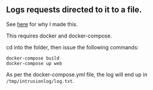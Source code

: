 Logs requests directed to it to a file.
---

See [here][1] for why I made this.

This requires docker and docker-compose.

cd into the folder, then issue the following commands:

    docker-compose build
    docker-compose up web

As per the docker-compose.yml file, the log will end up in ```/tmp/intrusionlog/log.txt```.

[1]: https://www.reddit.com/r/Python/comments/8hvzja/backdoor_in_sshdecorator_package/dymz55o
